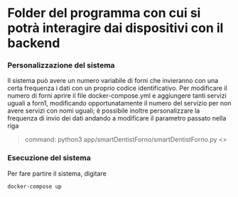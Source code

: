 # Folder del programma con cui si potrà interagire dai dispositivi con il backend

### Personalizzazione del sistema

Il sistema può avere un numero variabile di forni che invieranno con una certa frequenza i dati con un proprio codice identificativo.
Per modificare il numero di forni aprire il file docker-compose.yml e aggiungere tanti servizi uguali a forn1, modificando opportunatamente il numero del servizio per non avere servizi con nomi uguali; è possibile inoltre personalizzare la frequenza di invio dei dati andando a modificare il parametro passato nella riga

> command: python3 app/smartDentistForno/smartDentistForno.py <<inserire il numero di secondi voluti>>

### Esecuzione del sistema

Per fare partire il sistema, digitare

```
docker-compose up
```

